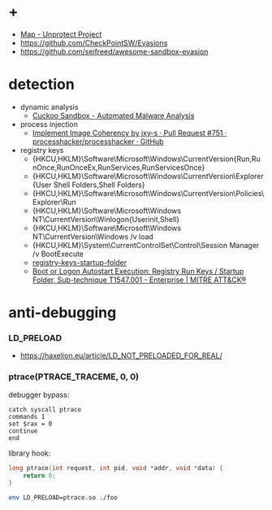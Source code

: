 # +

- [Map \- Unprotect Project](https://search.unprotect.it/map)
- https://github.com/CheckPointSW/Evasions
- https://github.com/seifreed/awesome-sandbox-evasion

# detection

- dynamic analysis
    - [Cuckoo Sandbox \- Automated Malware Analysis](https://cuckoosandbox.org/)
- process injection
    - [Implement Image Coherency by jxy\-s · Pull Request \#751 · processhacker/processhacker · GitHub](https://github.com/processhacker/processhacker/pull/751)
- registry keys
    - {HKCU,HKLM}\Software\Microsoft\Windows\CurrentVersion\{Run,RunOnce,RunOnceEx,RunServices,RunServicesOnce}
    - {HKCU,HKLM}\Software\Microsoft\Windows\CurrentVersion\Explorer\{User Shell Folders,Shell Folders}
    - {HKCU,HKLM}\Software\Microsoft\Windows\CurrentVersion\Policies\Explorer\Run
    - {HKCU,HKLM}\Software\Microsoft\Windows NT\CurrentVersion\Winlogon\{Userinit,Shell}
    - {HKCU,HKLM}\Software\Microsoft\Windows NT\CurrentVersion\Windows /v load
    - {HKCU,HKLM}\System\CurrentControlSet\Control\Session Manager /v BootExecute
    - [registry-keys-startup-folder](https://dmcxblue.gitbook.io/red-team-notes/persistence/registry-keys-startup-folder)
    - [Boot or Logon Autostart Execution: Registry Run Keys / Startup Folder, Sub\-technique T1547\.001 \- Enterprise \| MITRE ATT&CK&reg;](https://attack.mitre.org/techniques/T1547/001/)

# anti-debugging

### LD_PRELOAD

- https://haxelion.eu/article/LD_NOT_PRELOADED_FOR_REAL/

### ptrace(PTRACE_TRACEME, 0, 0)

debugger bypass:

```gdb
catch syscall ptrace
commands 1
set $rax = 0
continue
end
```

library hook:

```c
long ptrace(int request, int pid, void *addr, void *data) {
    return 0;
}
```

```bash
env LD_PRELOAD=ptrace.so ./foo
```


